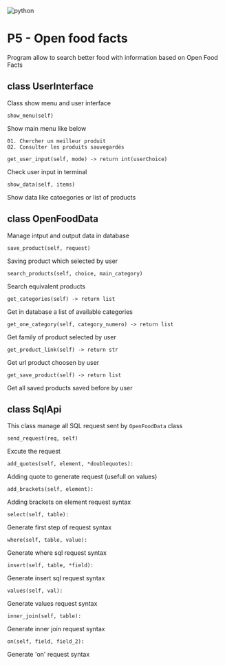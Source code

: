 ![python](https://img.shields.io/badge/python-3.5-blue.svg)

P5 - Open food facts
===
Program allow to search better food with information based on Open Food Facts


class UserInterface
---

Class show menu and user interface 

    show_menu(self)

Show main menu like below
```
01. Chercher un meilleur produit
02. Consulter les produits sauvegardés
```

    get_user_input(self, mode) -> return int(userChoice)

Check user input in terminal

    show_data(self, items)

Show data like catoegories or list of products



class OpenFoodData
---

Manage intput and output data in database

    save_product(self, request)

Saving product which selected by user

    search_products(self, choice, main_category)

Search equivalent products

    get_categories(self) -> return list

Get in database a list of available categories

    get_one_category(self, category_numero) -> return list

Get family of product selected by user

    get_product_link(self) -> return str

Get url product choosen by user

    get_save_product(self) -> return list

Get all saved products saved before by user


class SqlApi
---

This class manage all SQL request sent by `OpenFoodData` class

    send_request(req, self)

Excute the request

    add_quotes(self, element, *doublequotes):

Adding quote to generate request (usefull on values)

    add_brackets(self, element):
Adding brackets on element request syntax

    select(self, table):
Generate first step of request syntax

    where(self, table, value):
Generate where sql request syntax

    insert(self, table, *field):
Generate insert sql request syntax

    values(self, val):
Generate values request syntax
 
    inner_join(self, table):
Generate inner join request syntax

    on(self, field, field_2):
Generate 'on' request syntax
